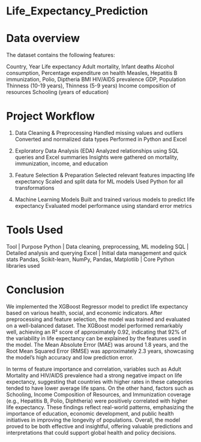# Life_Expectancy_Prediction

# Data overview

The dataset contains the following features:

Country, Year
Life expectancy
Adult mortality, Infant deaths
Alcohol consumption, Percentage expenditure on health
Measles, Hepatitis B immunization, Polio, Diptheria
BMI
HIV/AIDS prevalence
GDP, Population
Thinness (10-19 years), Thinness (5-9 years)
Income composition of resources
Schooling (years of education)

# Project Workflow

1. Data Cleaning & Preprocessing
Handled missing values and outliers
Converted and normalized data types
Performed in Python and Excel

2. Exploratory Data Analysis (EDA)
Analyzed relationships using SQL queries and Excel summaries
Insights were gathered on mortality, immunization, income, and education

3. Feature Selection & Preparation
Selected relevant features impacting life expectancy
Scaled and split data for ML models
Used Python for all transformations

4. Machine Learning Models
Built and trained various models to predict life expectancy
Evaluated model performance using standard error metrics

# Tools Used

Tool | Purpose
Python | Data cleaning, preprocessing, ML modeling
SQL | Detailed analysis and querying
Excel | Initial data management and quick stats
Pandas, Scikit-learn, NumPy, Pandas, Matplotlib | Core Python libraries used

# Conclusion

We implemented the XGBoost Regressor model to predict life expectancy based on various health, social, and economic indicators. After preprocessing and feature selection, the model was trained and evaluated on a well-balanced dataset. The XGBoost model performed remarkably well, achieving an R² score of approximately 0.92, indicating that 92% of the variability in life expectancy can be explained by the features used in the model. The Mean Absolute Error (MAE) was around 1.8 years, and the Root Mean Squared Error (RMSE) was approximately 2.3 years, showcasing the model’s high accuracy and low prediction error.

In terms of feature importance and correlation, variables such as Adult Mortality and HIV/AIDS prevalence had a strong negative impact on life expectancy, suggesting that countries with higher rates in these categories tended to have lower average life spans. On the other hand, factors such as Schooling, Income Composition of Resources, and Immunization coverage (e.g., Hepatitis B, Polio, Diphtheria) were positively correlated with higher life expectancy. These findings reflect real-world patterns, emphasizing the importance of education, economic development, and public health initiatives in improving the longevity of populations. Overall, the model proved to be both effective and insightful, offering valuable predictions and interpretations that could support global health and policy decisions.

